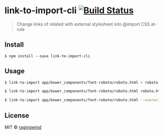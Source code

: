 # link-to-import-cli [![Build Status](https://travis-ci.org/ragingwind/link-to-import-cli.svg?branch=master)](https://travis-ci.org/ragingwind/link-to-import-cli)

> Change links of related with external stylesheet into @import CSS at-rule


## Install

```
$ npm install --save link-to-import-cli
```

## Usage

```sh
$ link-to-import app/bower_components/font-roboto/roboto.html > roboto.html

$ link-to-import app/bower_components/font-roboto/roboto.html roboto.html

$ link-to-import app/bower_components/font-roboto/roboto.html --overwrite
```

## License

MIT © [ragingwind](http://ragingwind.me)
